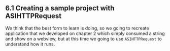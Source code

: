 ## 6.1 Creating a sample project with ASIHTTPRequest  

We think that the best form to learn is doing, so we going to recreate application that we developed on chapter 2 which simply consumed a string and show on a webview, but at this time we going to use `ASIHTTPRequest` to understand how it runs.